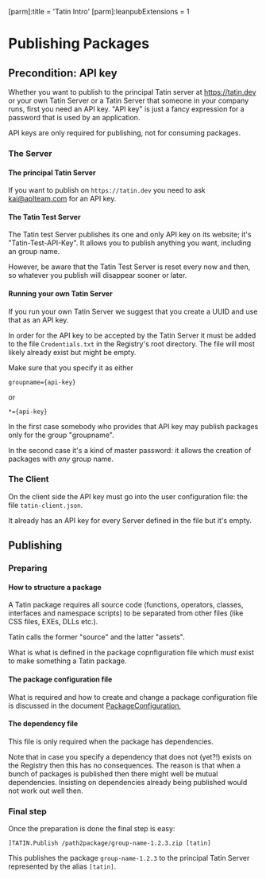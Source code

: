 [parm]:title             = 'Tatin Intro'
[parm]:leanpubExtensions = 1


# Publishing Packages

## Precondition: API key

Whether you want to publish to the principal Tatin server at <https://tatin.dev> or your own Tatin Server or a Tatin Server that someone in your company runs, first you need an API key. "API key" is just a fancy expression for a password that is used by an application.

API keys are only required for publishing, not for consuming packages.


### The Server


#### The principal Tatin Server

If you want to publish on `https://tatin.dev` you need to ask [kai@aplteam.com](mailto:kai@aplteam.com) for an API key.


#### The Tatin Test Server

The Tatin test Server publishes its one and only API key on its website; it's "Tatin-Test-API-Key". It allows you to publish anything you want, including an group name.

However, be aware that the Tatin Test Server is reset every now and then, so whatever you publish will disappear sooner or later.


#### Running your own Tatin Server 

If you run your own Tatin Server we suggest that you create a UUID and use that as an API key. 

In order for the API key to be accepted by the Tatin Server it must be added to the file `Credentials.txt` in the Registry's root directory. The file will most likely already exist but might be empty.

Make sure that you specify it as either

```
groupname={api-key}
```

or

```
*={api-key}
```

In the first case somebody who provides that API key may publish packages only for the group "groupname".

In the second case it's a kind of master password: it allows the creation of packages with _any_ group name.


### The Client

On the client side the API key must go into the user configuration file: the file `tatin-client.json`.

It already has an API key for every Server defined in the file but it's empty.


## Publishing


### Preparing

#### How to structure a package

A Tatin package requires all source code (functions, operators, classes, interfaces and namespace scripts) to be separated from other files (like CSS files, EXEs, DLLs etc.).

Tatin calls the former "source" and the latter "assets". 

What is what is defined in the package copnfiguration file which _must_ exist to make something a Tatin package.


#### The package configuration file

What is required and how to create and change a package configuration file is discussed in the document [PackageConfiguration](./PackageConfiguration.html ),


#### The dependency file

This file is only required when the package has dependencies.

Note that in case you specify a dependency that does not (yet?!) exists on the Registry then this has no consequences. The reason is that when a bunch of packages is published then there might well be mutual dependencies. Insisting on dependencies already being published would not work out well then.


### Final step

Once the preparation is done the final step is easy:

```
]TATIN.Publish /path2package/group-name-1.2.3.zip [tatin]
```

This publishes the package `group-name-1.2.3` to the principal Tatin Server represented by the alias `[tatin]`.